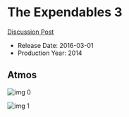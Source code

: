 # The Expendables 3

[Discussion Post](https://www.avsforum.com/threads/bass-eq-for-filtered-movies.2995212/post-58247152)

* Release Date: 2016-03-01
* Production Year: 2014

## Atmos

![img 0](https://i.imgur.com/K3lUOwL.jpg)

![img 1](https://i.imgur.com/JPGnnNZ.png)

